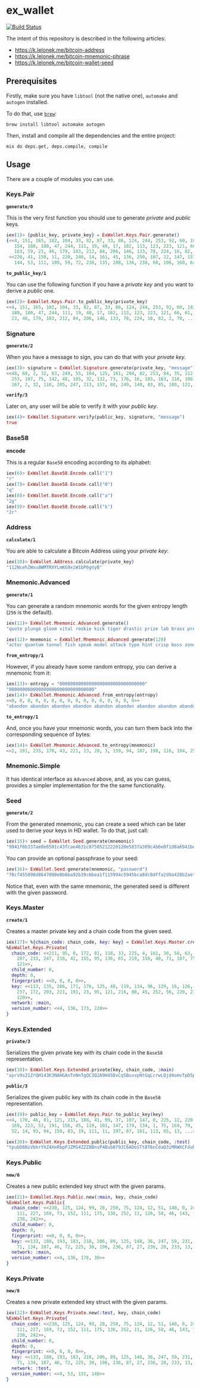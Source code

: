 # ex_wallet

[![Build Status](https://travis-ci.com/KamilLelonek/ex_wallet.svg?token=f2crVURbhKfHsgpJjedn&branch=master)](https://travis-ci.com/KamilLelonek/ex_wallet)

The intent of this repository is described in the following articles:

* https://k.lelonek.me/bitcoin-address
* https://k.lelonek.me/bitcoin-mnemonic-phrase
* https://k.lelonek.me/bitcoin-wallet-seed

## Prerequisites

Firstly, make sure you have `libtool` (not the native one), `automake` and `autogen` installed.

To do that, use [`brew`](https://brew.sh/):

    brew install libtool automake autogen

Then, install and compile all the dependencies and the entire project:

    mix do deps.get, deps.compile, compile

## Usage

There are a couple of modules you can use.

### Keys.Pair

**`generate/0`**

This is the very first function you should use to generate _private_ and _public_ keys.

```elixir
iex(1)> {public_key, private_key} = ExWallet.Keys.Pair.generate()
{<<4, 151, 165, 182, 104, 33, 82, 87, 33, 86, 124, 244, 253, 92, 60, 183, 7,
   154, 180, 180, 47, 244, 111, 19, 40, 17, 182, 113, 123, 223, 121, 66, 61,
   163, 59, 23, 46, 179, 183, 212, 84, 206, 146, 133, 78, 224, 18, 82, 2, ...>>,
 <<228, 41, 150, 11, 220, 240, 14, 161, 45, 136, 250, 107, 22, 147, 157, 134,
   144, 53, 111, 189, 59, 72, 238, 135, 208, 136, 238, 60, 106, 160, 64, 138>>}
```

**`to_public_key/1`**

You can use the following function if you have a _private key_ and you want to derive a _public_ one.

```elixir
iex(2)> ExWallet.Keys.Pair.to_public_key(private_key)
<<4, 151, 165, 182, 104, 33, 82, 87, 33, 86, 124, 244, 253, 92, 60, 183, 7, 154,
  180, 180, 47, 244, 111, 19, 40, 17, 182, 113, 123, 223, 121, 66, 61, 163, 59,
  23, 46, 179, 183, 212, 84, 206, 146, 133, 78, 224, 18, 82, 2, 70, ...>>
```

### Signature

**`generate/2`**

When you have a message to sign, you can do that with your _private key_.

```elixir
iex(3)> signature = ExWallet.Signature.generate(private_key, "message")
<<48, 68, 2, 32, 83, 249, 55, 184, 125, 161, 204, 82, 253, 84, 35, 212, 65, 85,
  253, 107, 75, 142, 48, 105, 32, 132, 73, 176, 16, 183, 163, 210, 106, 22, 137,
  167, 2, 32, 118, 205, 247, 213, 157, 88, 249, 140, 83, 85, 180, 122, ...>>
```

**`verify/3`**

Later on, any user will be able to verify it with your _public key_.

```elixir
iex(4)> ExWallet.Signature.verify(public_key, signature, "message")
true
```

### Base58

**encode**

This is a regular `Base58` encoding according to its alphabet:

```elixir
iex(6)> ExWallet.Base58.Encode.call("1")
"r"
iex(7)> ExWallet.Base58.Encode.call("0")
"q"
iex(8)> ExWallet.Base58.Encode.call("a")
"2g"
iex(9)> ExWallet.Base58.Encode.call("k")
"2r"
```

### Address

**`calculate/1`**

You are able to calculate a Bitcoin Address using your _private key_:

```elixir
iex(10)> ExWallet.Address.calculate(private_key)
"112NcehZWxu8WMTRXYLmKG9xiW1bP6gVyB"
```

### Mnemonic.Advanced

**`generate/1`**

You can generate a random mnemonic words for the given entropy length (`256` is the default).

```elixir
iex(11)> ExWallet.Mnemonic.Advanced.generate()
"quote plunge gloom vital rookie kick tiger drastic prize lab brass present play man cinnamon perfect manual deer turkey inspire exit story multiply today"

iex(12)> mnemonic = ExWallet.Mnemonic.Advanced.generate(128)
"actor quantum tunnel fish speak model attack type hint crisp boss zone"
```

**`from_entropy/1`**

However, if you already have some random entropy, you can derive a mnemonic from it:

```elixir
iex(13)> entropy = "00000000000000000000000000000000"
"00000000000000000000000000000000"
iex(14)> ExWallet.Mnemonic.Advanced.from_entropy(entropy)
<<0, 0, 0, 0, 0, 0, 0, 0, 0, 0, 0, 0, 0, 0, 0, 0>>
"abandon abandon abandon abandon abandon abandon abandon abandon abandon abandon abandon about"
```

**`to_entropy/1`**

And, once you have your mnemonic words, you can turn them back into the corresponding sequence of bytes:

```elixir
iex(14)> ExWallet.Mnemonic.Advanced.to_entropy(mnemonic)
<<2, 181, 235, 170, 43, 221, 13, 29, 3, 159, 94, 107, 198, 116, 104, 255>>
```

### Mnemonic.Simple

It has identical interface as `Advanced` above, and, as you can guess, provides a simpler implementation for the the same functionality.

### Seed

**`generate/2`**

From the generated mnemonic, you can create a seed which can be later used to derive your keys in HD wallet. To do that, just call:

```elixir
iex(15)> seed = ExWallet.Seed.generate(mnemonic)
"9941f6b337ae0e6501c43fcae4631c07505212220120e5837a309c4b6e0f1d8a6941bef743602ee61ae09adf72ba94bd31d3b05c5d1f00fdf7d005fdc86f5575"
```

You can provide an optional passphrase to your seed:

```elixir
iex(16)> ExWallet.Seed.generate(mnemonic, "password")
"78cf455898d8647080e0b6ba92b39c6bea1f115994c5945bca8dc8dffa2d9a428b2aef255cfeaefd381bdd5fb8aef6dae1793a169abeba481cc9ec9ded664514"
```

Notice that, even with the same mnemonic, the generated seed is different with the given password.

### Keys.Master

**`create/1`**

Creates a master private key and a chain code from the given seed.

```elixir
iex(17)> %{chain_code: chain_code, key: key} = ExWallet.Keys.Master.create(seed)
%ExWallet.Keys.Private{
  chain_code: <<211, 95, 0, 172, 81, 118, 33, 225, 4, 161, 30, 58, 63, 94, 148,
    207, 233, 247, 216, 42, 155, 95, 136, 65, 219, 158, 48, 71, 187, 75, 232,
    121>>,
  child_number: 0,
  depth: 0,
  fingerprint: <<0, 0, 0, 0>>,
  key: <<113, 135, 206, 171, 176, 125, 48, 119, 134, 96, 129, 16, 126, 146, 98,
    237, 172, 203, 221, 191, 23, 95, 121, 216, 88, 45, 252, 56, 220, 233, 143,
    120>>,
  network: :main,
  version_number: <<4, 136, 173, 228>>
}
```

### Keys.Extended

**`private/3`**

Serializes the given private key with its chain code in the `Base58` representation.

```elixir
iex(18)> ExWallet.Keys.Extended.private(key, chain_code, :main)
"xprv9s21ZrQH143K3NAHGAnTnNnTgQC3Q2A9H45DxCqSBuvvpNtGqLcrwLQjd4omvTpD5pxjjuuuZJ9gHAVYf3gzq7TZEBRtrFpKwQq8PS6BUMh"
```

**`public/3`**

Serializes the given public key with its chain code in the `Base58` representation.

```elixir
iex(19)> public_key = ExWallet.Keys.Pair.to_public_key(key)
<<4, 170, 46, 81, 121, 215, 188, 41, 99, 37, 107, 147, 0, 225, 12, 220, 193, 96,
  169, 223, 53, 191, 156, 45, 110, 101, 147, 179, 134, 1, 75, 169, 79, 238, 199,
  52, 14, 93, 94, 150, 83, 19, 111, 11, 197, 87, 161, 113, 65, 13, ...>>

iex(20)> ExWallet.Keys.Extended.public(public_key, chain_code, :test)
"tpubD6NzVbkrYhZ4XeRbpPJZMS4ZZZ8BnsP4Bub879JC6ADoSTt8T6nCdaQ3iMRWXCFduPMwoNo9hA6SR3jK96b23gSeebSaHX9tixVVWFNoQnT"
```

### Keys.Public

**`new/6`**

Creates a new public extended key struct with the given params.

```elixir
iex(21)> ExWallet.Keys.Public.new(:main, key, chain_code)
%ExWallet.Keys.Public{
  chain_code: <<230, 125, 124, 99, 28, 250, 75, 124, 12, 51, 140, 0, 243, 64,
    111, 227, 169, 73, 152, 111, 175, 136, 252, 11, 126, 58, 46, 143, 146, 72,
    238, 242>>,
  child_number: 0,
  depth: 0,
  fingerprint: <<0, 0, 0, 0>>,
  key: <<133, 188, 193, 183, 218, 206, 89, 125, 148, 36, 247, 59, 231, 52, 107,
    71, 134, 107, 46, 72, 225, 30, 196, 236, 87, 27, 236, 28, 233, 13, 8, 162>>,
  network: :main,
  version_number: <<4, 136, 178, 30>>
}
```

### Keys.Private

**`new/6`**

Creates a new private extended key struct with the given params.

```elixir
iex(22)> ExWallet.Keys.Private.new(:test, key, chain_code)
%ExWallet.Keys.Private{
  chain_code: <<230, 125, 124, 99, 28, 250, 75, 124, 12, 51, 140, 0, 243, 64,
    111, 227, 169, 73, 152, 111, 175, 136, 252, 11, 126, 58, 46, 143, 146, 72,
    238, 242>>,
  child_number: 0,
  depth: 0,
  fingerprint: <<0, 0, 0, 0>>,
  key: <<133, 188, 193, 183, 218, 206, 89, 125, 148, 36, 247, 59, 231, 52, 107,
    71, 134, 107, 46, 72, 225, 30, 196, 236, 87, 27, 236, 28, 233, 13, 8, 162>>,
  network: :test,
  version_number: <<4, 53, 131, 148>>
}
```
